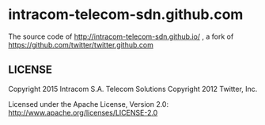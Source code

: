 intracom-telecom-sdn.github.com
======

The source code of http://intracom-telecom-sdn.github.io/ , a fork of
https://github.com/twitter/twitter.github.com

LICENSE
------------

Copyright 2015 Intracom S.A. Telecom Solutions 
Copyright 2012 Twitter, Inc.

Licensed under the Apache License, Version 2.0: http://www.apache.org/licenses/LICENSE-2.0
